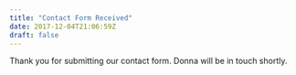 ```yaml
---
title: "Contact Form Received"
date: 2017-12-04T21:06:59Z
draft: false
---
```


Thank you for submitting our contact form.  Donna will be in touch shortly.
